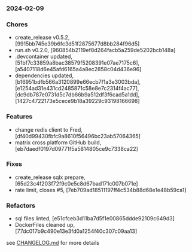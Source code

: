 ### 2024-02-09

### Chores
+ create_release v0.5.2, [9915bb745e39b6fc3d51f2875677d8bb284f96d5]
+ run.sh v0.2.0, [960854b2119ef8d264facb5a259de5202bcb148a]
+ .devcontainer updated, [51bf7c33859a8bac38579f5208391e07ae7175c6], [a5407118d6e45afd6165a4a8ec2858c04d436e96]
+ dependencies updated, [b16951bdfb566a3120899e66ecb7f1a3e3003bda], [e1254ad31e431cd2485871c58e8e7c2314f4ac77], [dc9db787e0731d5c7db66b9a512df3f6cad5a1dd], [1427c4722173e5cece9b18a39229c93198166698]

### Features
+ change redis client to Fred, [df40d99430fbfc9a8610f56496bc23ab57064365]
+ matrix cross platform GitHub build, [eb7daedf0197d09771f5a5814805ce9c7338ca22]

### Fixes
+ create_release sqlx prepare, [65d23c4f203f72f9c0e5c8d67bad171c007b071e]
+ rate limit, closes #5, [7eb709ad18511197ff4c534b88d68e1e48b59ca1]

### Refactors
+ sql files linted, [e51cfceb3d11ba7d5f1e00865ddde92109c649d3]
+ DockerFiles cleaned up, [77dc017b9c490e13e3fd0a1254f40c307c09aa13]

see <a href='https://github.com/mrjackwills/adsbdb/blob/main/CHANGELOG.md'>CHANGELOG.md</a> for more details
